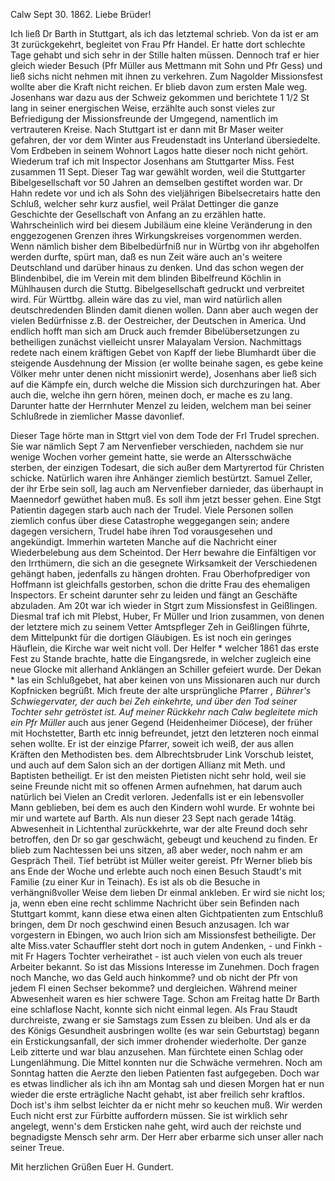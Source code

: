  Calw Sept 30. 1862.
Liebe Brüder!

Ich ließ Dr Barth in Stuttgart, als ich das letztemal schrieb. Von da ist er am 3t zurückgekehrt, begleitet von Frau Pfr Handel. Er hatte dort schlechte Tage gehabt und sich sehr in der Stille halten müssen. Dennoch traf er hier gleich wieder Besuch (Pfr Müller aus Mettmann mit Sohn und Pfr Gess) und ließ sichs nicht nehmen mit ihnen zu verkehren. Zum Nagolder Missionsfest wollte aber die Kraft nicht reichen. Er blieb davon zum ersten Male weg. Josenhans war dazu aus der Schweiz gekommen und berichtete 1 1/2 St lang in seiner energischen Weise, erzählte auch sonst vieles zur Befriedigung der Missionsfreunde der Umgegend, namentlich im vertrauteren Kreise. Nach Stuttgart ist er dann mit Br Maser weiter gefahren, der vor dem Winter aus Freudenstadt ins Unterland übersiedelte. Vom Erdbeben in seinem Wohnort Lagos hatte dieser noch nicht gehört. Wiederum traf ich mit Inspector Josenhans am Stuttgarter Miss. Fest zusammen 11 Sept. Dieser Tag war gewählt worden, weil die Stuttgarter Bibelgesellschaft vor 50 Jahren an demselben gestiftet worden war. Dr Hahn redete vor und ich als Sohn des vieljährigen Bibelsecretairs hatte den Schluß, welcher sehr kurz ausfiel, weil Prälat Dettinger die ganze Geschichte der Gesellschaft von Anfang an zu erzählen hatte. Wahrscheinlich wird bei diesem Jubiläum eine kleine Veränderung in den enggezogenen Grenzen ihres Wirkungskreises vorgenommen werden. Wenn nämlich bisher dem Bibelbedürfniß nur in Würtbg von ihr abgeholfen werden durfte, spürt man, daß es nun Zeit wäre auch an's weitere Deutschland und darüber hinaus zu denken. Und das schon wegen der Blindenbibel, die im Verein mit dem blinden Bibelfreund Köchlin in Mühlhausen durch die Stuttg. Bibelgesellschaft gedruckt und verbreitet wird. Für Württbg. allein wäre das zu viel, man wird natürlich allen deutschredenden Blinden damit dienen wollen. Dann aber auch wegen der vielen Bedürfnisse z.B. der Oestreicher, der Deutschen in America. Und endlich hofft man sich am Druck auch fremder Bibelübersetzungen zu betheiligen zunächst vielleicht unsrer Malayalam Version. Nachmittags redete nach einem kräftigen Gebet von Kapff der liebe Blumhardt über die steigende Ausdehnung der Mission (er wollte beinahe sagen, es gebe keine Völker mehr unter denen nicht missionirt werde), Josenhans aber ließ sich auf die Kämpfe ein, durch welche die Mission sich durchzuringen hat. Aber auch die, welche ihn gern hören, meinen doch, er mache es zu lang. Darunter hatte der Herrnhuter Menzel zu leiden, welchem man bei seiner Schlußrede in ziemlicher Masse davonlief.

Dieser Tage hörte man in Sttgrt viel von dem Tode der Frl Trudel sprechen. Sie war nämlich Sept 7 am Nervenfieber verschieden, nachdem sie nur wenige Wochen vorher gemeint hatte, sie werde an Altersschwäche sterben, der einzigen Todesart, die sich außer dem Martyrertod für Christen schicke. Natürlich waren ihre Anhänger ziemlich bestürtzt. Samuel Zeller, der ihr Erbe sein soll, lag auch am Nervenfieber darnieder, das überhaupt in Maennedorf gewüthet haben muß. Es soll ihm jetzt besser gehen. Eine Stgt Patientin dagegen starb auch nach der Trudel. Viele Personen sollen ziemlich confus über diese Catastrophe weggegangen sein; andere dagegen versichern, Trudel habe ihren Tod vorausgesehen und angekündigt. Immerhin warteten Manche auf die Nachricht einer Wiederbelebung aus dem Scheintod. Der Herr bewahre die Einfältigen vor den Irrthümern, die sich an die gesegnete Wirksamkeit der Verschiedenen gehängt haben, jedenfalls zu hängen drohten. Frau Oberhofprediger von Hoffmann ist gleichfalls gestorben, schon die dritte Frau des ehemaligen Inspectors. Er scheint darunter sehr zu leiden und fängt an Geschäfte abzuladen. Am 20t war ich wieder in Stgrt zum Missionsfest in Geißlingen. Diesmal traf ich mit Plebst, Huber, Fr Müller und Irion zusammen, von denen der letztere mich zu seinem Vetter Amtspfleger Zeh in Geißlingen führte, dem Mittelpunkt für die dortigen Gläubigen. Es ist noch ein geringes Häuflein, die Kirche war weit nicht voll. Der Helfer <Barth>* welcher 1861 das erste Fest zu Stande brachte, hatte die Eingangsrede, in welcher zugleich eine neue Glocke mit allerhand Anklängen an Schiller gefeiert wurde. Der Dekan <Majer>* las ein Schlußgebet, hat aber keinen von uns Missionaren auch nur durch Kopfnicken begrüßt. Mich freute der alte ursprüngliche Pfarrer <Hochstetter>*, Bührer's Schwiegervater, der auch bei Zeh einkehrte, und über den Tod seiner Tochter sehr getröstet ist. Auf meiner Rückkehr nach Calw begleitete mich ein Pfr Müller <von Dettingen>* auch aus jener Gegend (Heidenheimer Diöcese), der früher mit Hochstetter, Barth etc innig befreundet, jetzt den letzteren noch einmal sehen wollte. Er ist der einzige Pfarrer, soweit ich weiß, der aus allen Kräften den Methodisten bes. dem Albrechtsbruder Link Vorschub leistet, und auch auf dem Salon sich an der dortigen Allianz mit Meth. und Baptisten betheiligt. Er ist den meisten Pietisten nicht sehr hold, weil sie seine Freunde nicht mit so offenen Armen aufnehmen, hat darum auch natürlich bei Vielen an Credit verloren. Jedenfalls ist er ein lebensvoller Mann geblieben, bei dem es auch den Kindern wohl wurde. Er wohnte bei mir und wartete auf Barth. Als nun dieser 23 Sept nach gerade 14täg. Abwesenheit in Lichtenthal zurückkehrte, war der alte Freund doch sehr betroffen, den Dr so gar geschwächt, gebeugt und keuchend zu finden. Er blieb zum Nachtessen bei uns sitzen, aß aber weder, noch nahm er am Gespräch Theil. Tief betrübt ist Müller weiter gereist. Pfr Werner blieb bis ans Ende der Woche und erlebte auch noch einen Besuch Staudt's mit Familie (zu einer Kur in Teinach). Es ist als ob die Besuche in verhängnißvoller Weise dem lieben Dr einmal ankleben. Er wird sie nicht los; ja, wenn eben eine recht schlimme Nachricht über sein Befinden nach Stuttgart kommt, kann diese etwa einen alten Gichtpatienten zum Entschluß bringen, dem Dr noch geschwind einen Besuch anzusagen. Ich war vorgestern in Ebingen, wo auch Irion sich am Missionsfest betheiligte. Der alte Miss.vater Schauffler steht dort noch in gutem Andenken, - und Finkh - mit Fr Hagers Tochter verheirathet - ist auch vielen von euch als treuer Arbeiter bekannt. So ist das Missions Interesse im Zunehmen. Doch fragen noch Manche, wo das Geld auch hinkomme? und ob nicht der Pfr von jedem Fl einen Sechser bekomme? und dergleichen. Während meiner Abwesenheit waren es hier schwere Tage. Schon am Freitag hatte Dr Barth eine schlaflose Nacht, konnte sich nicht einmal legen. Als Frau Staudt durchreiste, zwang er sie Samstags zum Essen zu bleiben. Und als er da des Königs Gesundheit ausbringen wollte (es war sein Geburtstag) begann ein Erstickungsanfall, der sich immer drohender wiederholte. Der ganze Leib zitterte und war blau anzusehen. Man fürchtete einen Schlag oder Lungenlähmung. Die Mittel konnten nur die Schwäche vermehren. Noch am Sonntag hatten die Aerzte den lieben Patienten fast aufgegeben. Doch war es etwas lindlicher als ich ihn am Montag sah und diesen Morgen hat er nun wieder die erste erträgliche Nacht gehabt, ist aber freilich sehr kraftlos. Doch ist's ihm selbst leichter da er nicht mehr so keuchen muß. Wir werden Euch nicht erst zur Fürbitte auffordern müssen. Sie ist wirklich sehr angelegt, wenn's dem Ersticken nahe geht, wird auch der reichste und begnadigste Mensch sehr arm. Der Herr aber erbarme sich unser aller nach seiner Treue.

 Mit herzlichen Grüßen
 Euer
 H. Gundert.

